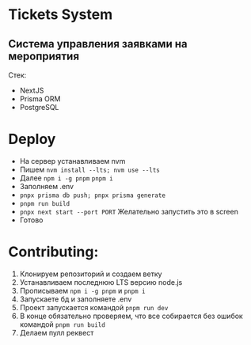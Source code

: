 # Tickets System
## Система управления заявками на мероприятия

Стек:
- NextJS
- Prisma ORM
- PostgreSQL

# Deploy
- На сервер устанавливаем nvm
- Пишем `nvm install --lts; nvm use --lts`
- Далее `npm i -g pnpm` `pnpm i`
- Заполняем .env
- `pnpx prisma db push; pnpx prisma generate`
- `pnpm run build`
- `pnpx next start --port PORT` Желательно запустить это в screen
- Готово

# Contributing:
1. Клонируем репозиторий и создаем ветку
2. Устанавливаем последнюю LTS версию node.js
3. Прописываем `npm i -g pnpm` и `pnpm i`
4. Запускаете бд и заполняете .env
5. Проект запускается командой `pnpm run dev`
6. В конце обязательно проверяем, что все собирается без ошибок командой `pnpm run build`
7. Делаем пулл реквест
